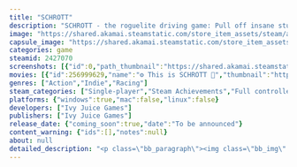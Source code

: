 ```yaml
---
title: "SCHROTT"
description: "SCHROTT - the roguelite driving game: Pull off insane stunts, collect valuable loot, and customize your absurd vehicle."
image: "https://shared.akamai.steamstatic.com/store_item_assets/steam/apps/2427070/header.jpg?t=1728985783"
capsule_image: "https://shared.akamai.steamstatic.com/store_item_assets/steam/apps/2427070/capsule_231x87.jpg?t=1728985783"
categories: game
steamid: 2427070
screenshots: [{"id":0,"path_thumbnail":"https://shared.akamai.steamstatic.com/store_item_assets/steam/apps/2427070/ss_91a9e90906660e419f6eadf1b5b89d881499e164.600x338.jpg?t=1728985783","path_full":"https://shared.akamai.steamstatic.com/store_item_assets/steam/apps/2427070/ss_91a9e90906660e419f6eadf1b5b89d881499e164.1920x1080.jpg?t=1728985783"},{"id":1,"path_thumbnail":"https://shared.akamai.steamstatic.com/store_item_assets/steam/apps/2427070/ss_16f37ee40a7a083ad7546b515ea197f955a7b15e.600x338.jpg?t=1728985783","path_full":"https://shared.akamai.steamstatic.com/store_item_assets/steam/apps/2427070/ss_16f37ee40a7a083ad7546b515ea197f955a7b15e.1920x1080.jpg?t=1728985783"},{"id":2,"path_thumbnail":"https://shared.akamai.steamstatic.com/store_item_assets/steam/apps/2427070/ss_f5d0814776dde781145a5a8f0aa440689bf8de41.600x338.jpg?t=1728985783","path_full":"https://shared.akamai.steamstatic.com/store_item_assets/steam/apps/2427070/ss_f5d0814776dde781145a5a8f0aa440689bf8de41.1920x1080.jpg?t=1728985783"},{"id":3,"path_thumbnail":"https://shared.akamai.steamstatic.com/store_item_assets/steam/apps/2427070/ss_cfc457ff1e4f541fb54dcdc659a7cd0ccbc1bf67.600x338.jpg?t=1728985783","path_full":"https://shared.akamai.steamstatic.com/store_item_assets/steam/apps/2427070/ss_cfc457ff1e4f541fb54dcdc659a7cd0ccbc1bf67.1920x1080.jpg?t=1728985783"},{"id":4,"path_thumbnail":"https://shared.akamai.steamstatic.com/store_item_assets/steam/apps/2427070/ss_37b82d4730a964d4576813fa52e24fa98d3cad5a.600x338.jpg?t=1728985783","path_full":"https://shared.akamai.steamstatic.com/store_item_assets/steam/apps/2427070/ss_37b82d4730a964d4576813fa52e24fa98d3cad5a.1920x1080.jpg?t=1728985783"},{"id":5,"path_thumbnail":"https://shared.akamai.steamstatic.com/store_item_assets/steam/apps/2427070/ss_39fbd2eaebdd2a9d29b54bad05027bf32cfee235.600x338.jpg?t=1728985783","path_full":"https://shared.akamai.steamstatic.com/store_item_assets/steam/apps/2427070/ss_39fbd2eaebdd2a9d29b54bad05027bf32cfee235.1920x1080.jpg?t=1728985783"},{"id":6,"path_thumbnail":"https://shared.akamai.steamstatic.com/store_item_assets/steam/apps/2427070/ss_484823b9730bac8e3a618a36ff28e3cbead058c7.600x338.jpg?t=1728985783","path_full":"https://shared.akamai.steamstatic.com/store_item_assets/steam/apps/2427070/ss_484823b9730bac8e3a618a36ff28e3cbead058c7.1920x1080.jpg?t=1728985783"},{"id":7,"path_thumbnail":"https://shared.akamai.steamstatic.com/store_item_assets/steam/apps/2427070/ss_37e0e12d673746f125a5ff2e2fa24b4960a45556.600x338.jpg?t=1728985783","path_full":"https://shared.akamai.steamstatic.com/store_item_assets/steam/apps/2427070/ss_37e0e12d673746f125a5ff2e2fa24b4960a45556.1920x1080.jpg?t=1728985783"}]
movies: [{"id":256999629,"name":"⚙️ This is SCHROTT 🔩","thumbnail":"https://shared.akamai.steamstatic.com/store_item_assets/steam/apps/256999629/movie.293x165.jpg?t=1718813156","webm":{"480":"http://video.akamai.steamstatic.com/store_trailers/256999629/movie480_vp9.webm?t=1718813156","max":"http://video.akamai.steamstatic.com/store_trailers/256999629/movie_max_vp9.webm?t=1718813156"},"mp4":{"480":"http://video.akamai.steamstatic.com/store_trailers/256999629/movie480.mp4?t=1718813156","max":"http://video.akamai.steamstatic.com/store_trailers/256999629/movie_max.mp4?t=1718813156"},"highlight":true}]
genres: ["Action","Indie","Racing"]
steam_categories: ["Single-player","Steam Achievements","Full controller support"]
platforms: {"windows":true,"mac":false,"linux":false}
developers: ["Ivy Juice Games"]
publishers: ["Ivy Juice Games"]
release_date: {"coming_soon":true,"date":"To be announced"}
content_warning: {"ids":[],"notes":null}
about: null
detailed_description: "<p class=\"bb_paragraph\"><img class=\"bb_img\" src=\"https://shared.akamai.steamstatic.com/store_item_assets/steam/apps/2427070/extras/schrott_banner_driveLootSurvive_v2.gif?t=1728985783\" /></p><h2 class=\"bb_tag\">🦝<strong>SCHROTT - the roguelite driving game!</strong>🦝</h2><p class=\"bb_paragraph\">SCHROTT is all about absurd vehicles, insane stunts, and endless opportunities to customize and upgrade your ride. And let's not forget speed - SCHROTT is all about fast-paced, heart-pumping action.  </p><p class=\"bb_paragraph\"></p><p class=\"bb_paragraph\"><img class=\"bb_img\" src=\"https://shared.akamai.steamstatic.com/store_item_assets/steam/apps/2427070/extras/gif_schrott_lootDriveSurvive.gif?t=1728985783\" /></p><h2 class=\"bb_tag\">⚙️<strong>Features</strong>🔩</h2><ul class=\"bb_ul\"><li><p class=\"bb_paragraph\"><strong>Fast-paced and arcade-like driving</strong> controls that are easy to pick up and play </p></li><li><p class=\"bb_paragraph\"><strong>Roguelite</strong> gameplay with a focus on driving absurd vehicles </p></li><li><p class=\"bb_paragraph\"><strong>Customize and upgrade</strong> your vehicle to make it even more absurd and powerful </p></li><li><p class=\"bb_paragraph\"><strong>Get loot</strong>... a lot of loot </p></li><li><p class=\"bb_paragraph\"><strong>Procedural generated tracks</strong> with JunkPunk elements </p></li></ul><p class=\"bb_paragraph\"></p><p class=\"bb_paragraph\"><img class=\"bb_img\" src=\"https://shared.akamai.steamstatic.com/store_item_assets/steam/apps/2427070/extras/gif_schrott_customization_shorter_smaller.gif?t=1728985783\" /></p><p class=\"bb_paragraph\"><i>Everything you see is still subject to change - we're constantly tinkering and fine-tuning to make sure we deliver the best experience possible. So buckle up, hold on tight, and get ready for a ride that's going to be anything but boring! </i></p><p class=\"bb_paragraph\"></p><p class=\"bb_paragraph\"><img class=\"bb_img\" src=\"https://shared.akamai.steamstatic.com/store_item_assets/steam/apps/2427070/extras/banner_ivyJuiceGames.png?t=1728985783\" /></p><p class=\"bb_paragraph\">We are Ivy Juice Games - Gino, Vlad &amp; Linus! We are based in Berlin and are passionate about making cool indie games.</p>"
---
```



